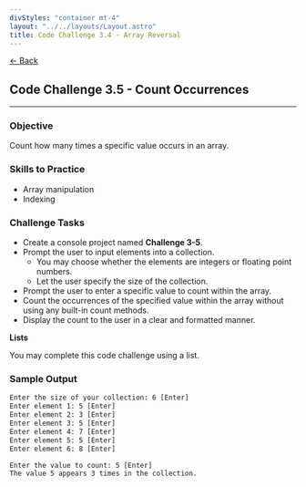 ```yaml
---
divStyles: "container mt-4"
layout: "../../layouts/Layout.astro"
title: Code Challenge 3.4 - Array Reversal
---
```


[← Back](/code-challenges/)

## Code Challenge 3.5 - Count Occurrences

---

### Objective
Count how many times a specific value occurs in an array.

### Skills to Practice
- Array manipulation
- Indexing

### Challenge Tasks
- Create a console project named **Challenge 3-5**.
- Prompt the user to input elements into a collection.
    - You may choose whether the elements are integers or floating point numbers.
    - Let the user specify the size of the collection.
- Prompt the user to enter a specific value to count within the array.
- Count the occurrences of the specified value within the array without using any built-in count methods.
- Display the count to the user in a clear and formatted manner.

**Lists** 

You may complete this code challenge using a list.

### Sample Output
```txt
Enter the size of your collection: 6 [Enter]
Enter element 1: 5 [Enter]
Enter element 2: 3 [Enter]
Enter element 3: 5 [Enter]
Enter element 4: 7 [Enter]
Enter element 5: 5 [Enter]
Enter element 6: 8 [Enter]

Enter the value to count: 5 [Enter]
The value 5 appears 3 times in the collection.
```